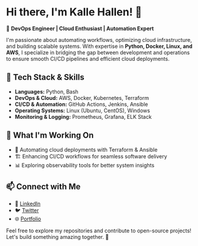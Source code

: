# Hi there, I'm Kalle Hallen! 👋

🚀 **DevOps Engineer | Cloud Enthusiast | Automation Expert**  

I'm passionate about automating workflows, optimizing cloud infrastructure, and building scalable systems. With expertise in **Python, Docker, Linux, and AWS**, I specialize in bridging the gap between development and operations to ensure smooth CI/CD pipelines and efficient cloud deployments.

## 🔧 Tech Stack & Skills  
- **Languages:** Python, Bash  
- **DevOps & Cloud:** AWS, Docker, Kubernetes, Terraform  
- **CI/CD & Automation:** GitHub Actions, Jenkins, Ansible  
- **Operating Systems:** Linux (Ubuntu, CentOS), Windows  
- **Monitoring & Logging:** Prometheus, Grafana, ELK Stack  

## 📌 What I'm Working On  
- 🚀 Automating cloud deployments with Terraform & Ansible  
- 🏗️ Enhancing CI/CD workflows for seamless software delivery  
- 📊 Exploring observability tools for better system insights  

## 📫 Connect with Me  
- 💼 [LinkedIn](#)  
- 🐦 [Twitter](#)  
- 🌐 [Portfolio](#)  

Feel free to explore my repositories and contribute to open-source projects! Let's build something amazing together. 🚀  
